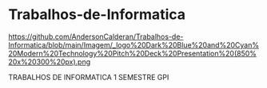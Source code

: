 # Trabalhos-de-Informatica


https://github.com/AndersonCalderan/Trabalhos-de-Informatica/blob/main/Imagem/_logo%20Dark%20Blue%20and%20Cyan%20Modern%20Technology%20Pitch%20Deck%20Presentation%20(850%20x%20300%20px).png


TRABALHOS DE INFORMATICA 1 SEMESTRE GPI
